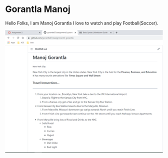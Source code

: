 # Gorantla Manoj

Hello Folks, I am Manoj Gorantla I love to watch and play Football(Soccer).

![Submission Screenshot](ss3.png)